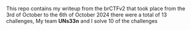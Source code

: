 
This repo contains my writeup from the brCTFv2 that took place from the 3rd of October to the 6th of October 2024
there were a total of 13 challenges, My team __UNs33n__ and I solve 10 of the challenges

